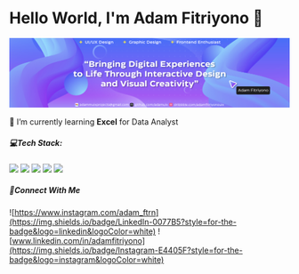 # Hello World, I'm Adam Fitriyono 👋

![Adam Fitriyono](img/Lingkedin_banner3.jpg)

<!--
**adamfitriyono/adamfitriyono** is a ✨ _special_ ✨ repository because its `README.md` (this file) appears on your GitHub profile.

Here are some ideas to get you started:

- 🔭 I’m currently working on ...
- 🌱 I’m currently learning ...
- 👯 I’m looking to collaborate on ...
- 🤔 I’m looking for help with ...
- 💬 Ask me about ...
- 📫 How to reach me: ...
- 😄 Pronouns: ...
- ⚡ Fun fact: ...
-->

<!-- <img src="{BadgeURLHere}" /> -->
<!-- ![image]({BadgeURLHere}) -->

🌱 I’m currently learning **Excel** for Data Analyst

##### 💻Tech Stack:

<img src="https://img.shields.io/badge/Microsoft_Office-D83B01?style=for-the-badge&logo=microsoft-office&logoColor=white" />
<img src="https://img.shields.io/badge/Microsoft_Excel-217346?style=for-the-badge&logo=microsoft-excel&logoColor=white" />
<img src="https://img.shields.io/badge/Microsoft_PowerPoint-B7472A?style=for-the-badge&logo=microsoft-powerpoint&logoColor=white" />
<img src="https://img.shields.io/badge/MySQL-005C84?style=for-the-badge&logo=mysql&logoColor=white" />
<img src="https://img.shields.io/badge/Notion-000000?style=for-the-badge&logo=notion&logoColor=white" />

##### 🔗Connect With Me
![https://www.instagram.com/adam_ftrn](https://img.shields.io/badge/LinkedIn-0077B5?style=for-the-badge&logo=linkedin&logoColor=white)
![www.linkedin.com/in/adamfitriyono](https://img.shields.io/badge/Instagram-E4405F?style=for-the-badge&logo=instagram&logoColor=white)